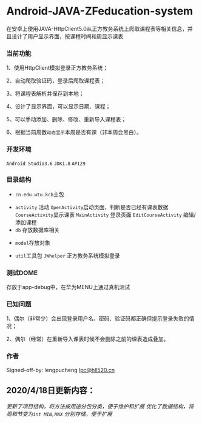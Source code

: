 # Android-JAVA-ZFeducation-system
在安卓上使用JAVA-HttpClient5.0从正方教务系统上爬取课程表等相关信息，并且设计了用户显示界面，按课程时间和周显示课表

### 当前功能
1、使用HttpClient模拟登录正方教务系统；

2、自动爬取验证码，登录后爬取课程表；

3、将课程表解析并保存到本地；

4、设计了显示界面，可以显示日期、课程；

5、可以手动添加、删除、修改、重新导入课程表；

6、根据当前周数`动态显示`本周是否有课（非本周会黑白）。

### 开发环境
`Android Studio3.6` `JDK1.8` `API29`

### 目录结构
* `cn.edu.wtu.kcb`主包
+ `activity` 活动
   `OpenActivity`启动页面，判断是否已经有课表数据
   `CourseActivity`显示课表
   `MainActivity` 登录页面
   `EditCourseActivity` 编辑/添加课程
+ `db` 存放数据库相关
* `model`存放对象
+ `util`工具包
   `JWhelper` 正方教务系统模拟登录
### 测试DOME
存放于app-debug中，在华为MENU上通过真机测试

### 已知问题
1、偶尔（非常少）会出现登录用户名、密码、验证码都正确但提示登录失败的情况；

2、偶尔（经常）在重新导入课表时候不会删除之前的课表造成叠加。

### 作者
Signed-off-by: lengpucheng <lpc@hll520.cn>


## 2020/4/18日更新内容：
*更新了项目结构，将方法按用途分包分类，便于维护和扩展*
*优化了数据结构，将周和节变为`int MIN,MAX` 分别存储，便于扩展*




